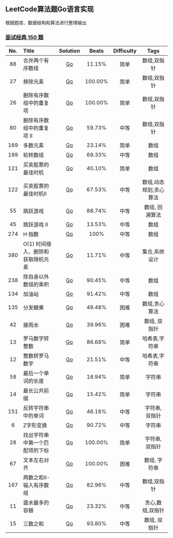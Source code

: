 ## LeetCode算法题Go语言实现

根据题库、数据结构和算法进行整理输出

### [面试经典 150 题](https://leetcode.cn/studyplan/top-interview-150/)

| No. | Title               |                                                 Solution                                                 |  Beats  | Difficulty |     Tags     |
|:---:|:--------------------|:--------------------------------------------------------------------------------------------------------:|:-------:|:----------:|:------------:|
| 88  | 合并两个有序数组            |              [Go](https://github.com/Gavin16/go-leetcode/blob/main/classic/merge/merge.go)               | 11.15%  |     简单     |    数组,双指针    |
| 27  | 移除元素                |          [Go](https://github.com/Gavin16/go-leetcode/blob/main/classic/rmElement/rmElement.go)           | 100.00% |     简单     |    数组,双指针    |
| 26  | 删除有序数组中的重复项         |       [Go](https://github.com/Gavin16/go-leetcode/blob/main/classic/rmDuplicates/rmDuplicates.go)        | 100.00% |     简单     |    数组,双指针    |
| 80  | 删除有序数组中的重复项 II      |      [Go](https://github.com/Gavin16/go-leetcode/blob/main/classic/rmDuplicates2/rmDuplicates2.go)       | 59.73%  |     中等     |    数组,双指针    |
| 169 | 多数元素                |        [Go](https://github.com/Gavin16/go-leetcode/blob/main/classic/majoElement/majorElement.go)        | 23.14%  |     简单     |      数组      |
| 189 | 轮转数组                |             [Go](https://github.com/Gavin16/go-leetcode/blob/main/classic/rotate/rotate.go)              | 69.33%  |     中等     |      数组      | 
| 121 | 买卖股票的最佳时机           |          [Go](https://github.com/Gavin16/go-leetcode/blob/main/classic/maxProfit/maxProfit.go)           | 40.10%  |     简单     |      数组      |
| 122 | 买卖股票的最佳时机II         |        [Go](https://github.com/Gavin16/go-leetcode/blob/main/classic/122-maxProfit2/maxProfit.go)        | 67.53%  |     中等     | 数组,动态规划,贪心算法 |
| 55  | 跳跃游戏                |           [Go](https://github.com/Gavin16/go-leetcode/blob/main/classic/55-canJump/canJump.go)           | 88.74%  |     中等     |   数组, 回溯算法   | 
| 45  | 跳跃游戏 II             |            [Go](https://github.com/Gavin16/go-leetcode/blob/main/classic/45-canJump2/jump.go)            | 13.53%  |     中等     |      数组      |
| 274 | H 指数                |           [Go](https://github.com/Gavin16/go-leetcode/blob/main/classic/274-hIndex/hIndex.go)            |  100%   |     中等     |      数组      |
| 380 | O(1) 时间插入、删除和获取随机元素 |    [Go](https://github.com/Gavin16/go-leetcode/blob/main/classic/380-RandomizedSet/RandomizedSet.go)     | 11.71%  |     中等     |   集合,系统设计    |
| 238 | 除自身以外数组的乘积          |   [Go](https://github.com/Gavin16/go-leetcode/blob/main/classic/238-prodExceptSelf/prodExceptSelf.go)    | 90.45%  |     中等     |      数组      |
| 134 | 加油站                 | [Go](https://github.com/Gavin16/go-leetcode/blob/main/classic/134-completeCircuit/canCompleteCircuit.go) | 91.42%  |     中等     |      数组      |
| 135 | 分发糖果                |            [Go](https://github.com/Gavin16/go-leetcode/blob/main/classic/135-candy/candy.go)             | 49.48%  |     困难     |   数组,贪心算法    |
| 42  | 接雨水                 |              [Go](https://github.com/Gavin16/go-leetcode/blob/main/classic/42-trap/trap.go)              | 39.96%  |     困难     |   数组, 双指针    |
| 13  | 罗马数字转整数             |        [Go](https://github.com/Gavin16/go-leetcode/blob/main/classic/13-romanToInt/romanToInt.go)        | 86.68%  |     简单     |   哈希表,字符串    |
| 12  | 整数转罗马数字             |        [Go](https://github.com/Gavin16/go-leetcode/blob/main/classic/12-intToRoman/intToRoman.go)        | 21.51%  |     中等     |   哈希表,字符串    |
| 58  | 最后一个单词的长度           |     [Go](https://github.com/Gavin16/go-leetcode/blob/main/classic/58-lenOfLastWord/lenOfLastWord.go)     | 18.94%  |     简单     |     字符串      |
| 14  | 最长公共前缀              |  [Go](https://github.com/Gavin16/go-leetcode/blob/main/classic/14-longestComPrefix/longestComPrefix.go)  | 15.42%  |     简单     |     字符串      |
| 151 | 反转字符串中的单词           |     [Go](https://github.com/Gavin16/go-leetcode/blob/main/classic/151-reverseWords/reverseWords.go)      | 46.16%  |     中等     |   字符串, 双指针   |
|  6  | Z字形变换               |           [Go](https://github.com/Gavin16/go-leetcode/blob/main/classic/6-convert/convert.go)            | 90.72%  |     中等     |     字符串      |
| 28  | 找出字符串中第一个匹配项的下标     |            [Go](https://github.com/Gavin16/go-leetcode/blob/main/classic/28-strStr/strStr.go)            | 100.00% |     简单     |   字符串, 双指针   |
| 67  | 文本左右对齐              |       [Go](https://github.com/Gavin16/go-leetcode/blob/main/classic/67-fullJustify/fullJustify.go)       | 100.00% |     困难     |   数组, 字符串    |
| 167 | 两数之和II-输入有序数组       |           [Go](https://github.com/Gavin16/go-leetcode/blob/main/classic/167-twoSum/twoSum.go)            | 82.96%  |     中等     |    数组,双指针    |
| 11  | 盛水最多的容器             |           [Go](https://github.com/Gavin16/go-leetcode/blob/main/classic/11-maxArea/maxArea.go)           | 23.32%  |     中等     |  贪心,数组,双指针   |
| 15  | 三数之和                |          [Go](https://github.com/Gavin16/go-leetcode/blob/main/classic/15-threeSum/threeSum.go)          | 93.80%  |     中等     |   数组, 双指针    |
